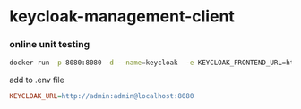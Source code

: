 # keycloak-management-client

### online unit testing

```bash
docker run -p 8080:8080 -d --name=keycloak  -e KEYCLOAK_FRONTEND_URL=http://localhost:8080 -e KEYCLOAK_ADMIN=admin -e KEYCLOAK_ADMIN_PASSWORD=admin quay.io/keycloak/keycloak:22.0.3 start-dev
```

add to .env file

```ini
KEYCLOAK_URL=http://admin:admin@localhost:8080
```
